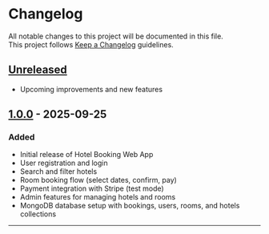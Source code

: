 # Changelog

All notable changes to this project will be documented in this file.  
This project follows [Keep a Changelog](https://keepachangelog.com/en/1.0.0/) guidelines.

## [Unreleased]
- Upcoming improvements and new features

## [1.0.0] - 2025-09-25
### Added
- Initial release of Hotel Booking Web App
- User registration and login
- Search and filter hotels
- Room booking flow (select dates, confirm, pay)
- Payment integration with Stripe (test mode)
- Admin features for managing hotels and rooms
- MongoDB database setup with bookings, users, rooms, and hotels collections

---

[Unreleased]: https://github.com/pavankakadiya/Hotel-Booking-System/compare/v1.0.0...HEAD
[1.0.0]: https://github.com/pavankakadiya/Hotel-Booking-System/releases/tag/v1.0.0
